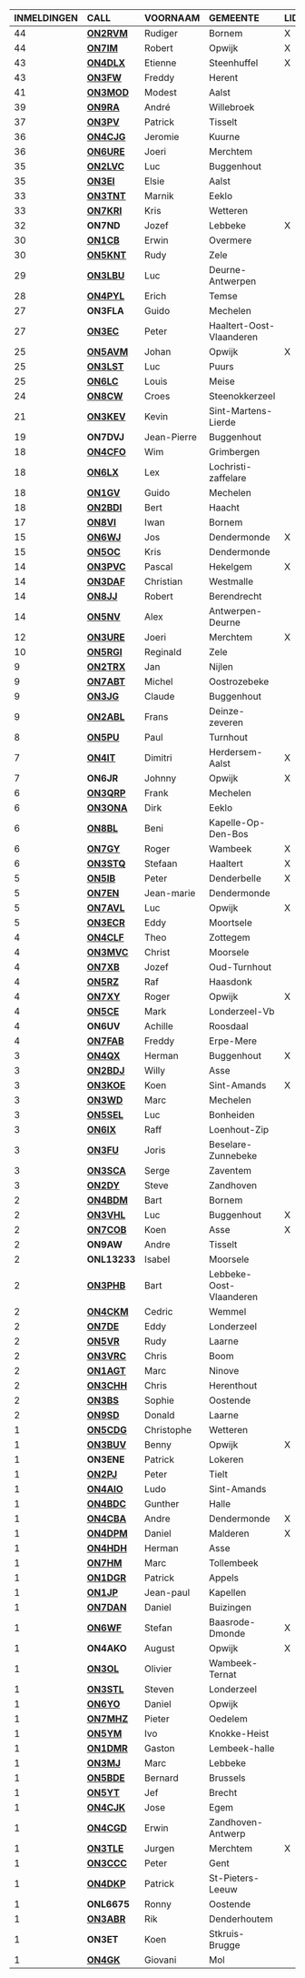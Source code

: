 |INMELDINGEN|CALL|VOORNAAM|GEMEENTE|LID|
|:---|:---|:---|:---|:---|
|44|**<a href="https://www.qrz.com/db/on2rvm">ON2RVM</a>** | Rudiger | Bornem | X |
|44|**<a href="https://www.qrz.com/db/on7im">ON7IM</a>** | Robert | Opwijk | X |
|43|**<a href="https://www.qrz.com/db/on4dlx">ON4DLX</a>** | Etienne | Steenhuffel | X |
|43|**<a href="https://www.qrz.com/db/on3fw">ON3FW</a>** | Freddy | Herent |  |
|41|**<a href="https://www.qrz.com/db/on3mod">ON3MOD</a>** | Modest | Aalst |  |
|39|**<a href="https://www.qrz.com/db/on9ra">ON9RA</a>** | André | Willebroek |  |
|37|**<a href="https://www.qrz.com/db/on3pv">ON3PV</a>** | Patrick | Tisselt |  |
|36|**<a href="https://www.qrz.com/db/on4cjg">ON4CJG</a>** | Jeromie | Kuurne |  |
|36|**<a href="https://www.qrz.com/db/on6ure">ON6URE</a>** | Joeri | Merchtem |  |
|35|**<a href="https://www.qrz.com/db/on2lvc">ON2LVC</a>** | Luc | Buggenhout |  |
|35|**<a href="https://www.qrz.com/db/on3ei">ON3EI</a>** | Elsie | Aalst |  |
|33|**<a href="https://www.qrz.com/db/on3tnt">ON3TNT</a>** | Marnik | Eeklo |  |
|33|**<a href="https://www.qrz.com/db/on7kri">ON7KRI</a>** | Kris | Wetteren |  |
| 32 |**ON7ND**|Jozef|Lebbeke|X|
|30|**<a href="https://www.qrz.com/db/on1cb">ON1CB</a>** | Erwin | Overmere |  |
|30|**<a href="https://www.qrz.com/db/on5knt">ON5KNT</a>** | Rudy | Zele |  |
|29|**<a href="https://www.qrz.com/db/on3lbu">ON3LBU</a>** | Luc | Deurne-Antwerpen |  |
|28|**<a href="https://www.qrz.com/db/on4pyl">ON4PYL</a>** | Erich | Temse |  |
| 27 |**ON3FLA**|Guido|Mechelen||
|27|**<a href="https://www.qrz.com/db/on3ec">ON3EC</a>** | Peter | Haaltert-Oost-Vlaanderen |  |
|25|**<a href="https://www.qrz.com/db/on5avm">ON5AVM</a>** | Johan | Opwijk | X |
|25|**<a href="https://www.qrz.com/db/on3lst">ON3LST</a>** | Luc | Puurs |  |
|25|**<a href="https://www.qrz.com/db/on6lc">ON6LC</a>** | Louis | Meise |  |
|24|**<a href="https://www.qrz.com/db/on8cw">ON8CW</a>** | Croes | Steenokkerzeel |  |
|21|**<a href="https://www.qrz.com/db/on3kev">ON3KEV</a>** | Kevin | Sint-Martens-Lierde |  |
| 19 |**ON7DVJ**|Jean-Pierre|Buggenhout||
|18|**<a href="https://www.qrz.com/db/on4cfo">ON4CFO</a>** | Wim | Grimbergen |  |
|18|**<a href="https://www.qrz.com/db/on6lx">ON6LX</a>** | Lex | Lochristi-zaffelare |  |
|18|**<a href="https://www.qrz.com/db/on1gv">ON1GV</a>** | Guido | Mechelen |  |
|18|**<a href="https://www.qrz.com/db/on2bdi">ON2BDI</a>** | Bert | Haacht |  |
|17|**<a href="https://www.qrz.com/db/on8vi">ON8VI</a>** | Iwan | Bornem |  |
|15|**<a href="https://www.qrz.com/db/on6wj">ON6WJ</a>** | Jos | Dendermonde | X |
|15|**<a href="https://www.qrz.com/db/on5oc">ON5OC</a>** | Kris | Dendermonde |  |
|14|**<a href="https://www.qrz.com/db/on3pvc">ON3PVC</a>** | Pascal | Hekelgem | X |
|14|**<a href="https://www.qrz.com/db/on3daf">ON3DAF</a>** | Christian | Westmalle |  |
|14|**<a href="https://www.qrz.com/db/on8jj">ON8JJ</a>** | Robert | Berendrecht |  |
|14|**<a href="https://www.qrz.com/db/on5nv">ON5NV</a>** | Alex | Antwerpen-Deurne |  |
|12|**<a href="https://www.qrz.com/db/on3ure">ON3URE</a>** | Joeri | Merchtem | X |
|10|**<a href="https://www.qrz.com/db/on5rgi">ON5RGI</a>** | Reginald | Zele |  |
|9|**<a href="https://www.qrz.com/db/on2trx">ON2TRX</a>** | Jan | Nijlen |  |
|9|**<a href="https://www.qrz.com/db/on7abt">ON7ABT</a>** | Michel | Oostrozebeke |  |
|9|**<a href="https://www.qrz.com/db/on3jg">ON3JG</a>** | Claude | Buggenhout |  |
|9|**<a href="https://www.qrz.com/db/on2abl">ON2ABL</a>** | Frans | Deinze-zeveren |  |
|8|**<a href="https://www.qrz.com/db/on5pu">ON5PU</a>** | Paul | Turnhout |  |
|7|**<a href="https://www.qrz.com/db/on4it">ON4IT</a>** | Dimitri | Herdersem-Aalst | X |
| 7 |**ON6JR**|Johnny|Opwijk|X|
|6|**<a href="https://www.qrz.com/db/on3qrp">ON3QRP</a>** | Frank | Mechelen |  |
|6|**<a href="https://www.qrz.com/db/on3ona">ON3ONA</a>** | Dirk | Eeklo |  |
|6|**<a href="https://www.qrz.com/db/on8bl">ON8BL</a>** | Beni | Kapelle-Op-Den-Bos |  |
|6|**<a href="https://www.qrz.com/db/on7gy">ON7GY</a>** | Roger | Wambeek | X |
|6|**<a href="https://www.qrz.com/db/on3stq">ON3STQ</a>** | Stefaan | Haaltert | X |
|5|**<a href="https://www.qrz.com/db/on5ib">ON5IB</a>** | Peter | Denderbelle | X |
|5|**<a href="https://www.qrz.com/db/on7en">ON7EN</a>** | Jean-marie | Dendermonde |  |
|5|**<a href="https://www.qrz.com/db/on7avl">ON7AVL</a>** | Luc | Opwijk | X |
|5|**<a href="https://www.qrz.com/db/on3ecr">ON3ECR</a>** | Eddy | Moortsele |  |
|4|**<a href="https://www.qrz.com/db/on4clf">ON4CLF</a>** | Theo | Zottegem |  |
|4|**<a href="https://www.qrz.com/db/on3mvc">ON3MVC</a>** | Christ | Moorsele |  |
|4|**<a href="https://www.qrz.com/db/on7xb">ON7XB</a>** | Jozef | Oud-Turnhout |  |
|4|**<a href="https://www.qrz.com/db/on5rz">ON5RZ</a>** | Raf | Haasdonk |  |
|4|**<a href="https://www.qrz.com/db/on7xy">ON7XY</a>** | Roger | Opwijk | X |
|4|**<a href="https://www.qrz.com/db/on5ce">ON5CE</a>** | Mark | Londerzeel-Vb |  |
| 4 |**ON6UV**|Achille|Roosdaal||
|4|**<a href="https://www.qrz.com/db/on7fab">ON7FAB</a>** | Freddy | Erpe-Mere |  |
|3|**<a href="https://www.qrz.com/db/on4qx">ON4QX</a>** | Herman | Buggenhout | X |
|3|**<a href="https://www.qrz.com/db/on2bdj">ON2BDJ</a>** | Willy | Asse |  |
|3|**<a href="https://www.qrz.com/db/on3koe">ON3KOE</a>** | Koen | Sint-Amands | X |
|3|**<a href="https://www.qrz.com/db/on3wd">ON3WD</a>** | Marc | Mechelen |  |
|3|**<a href="https://www.qrz.com/db/on5sel">ON5SEL</a>** | Luc | Bonheiden |  |
|3|**<a href="https://www.qrz.com/db/on6ix">ON6IX</a>** | Raff | Loenhout-Zip |  |
|3|**<a href="https://www.qrz.com/db/on3fu">ON3FU</a>** | Joris | Beselare-Zunnebeke |  |
|3|**<a href="https://www.qrz.com/db/on3sca">ON3SCA</a>** | Serge | Zaventem |  |
|3|**<a href="https://www.qrz.com/db/on2dy">ON2DY</a>** | Steve | Zandhoven |  |
|2|**<a href="https://www.qrz.com/db/on4bdm">ON4BDM</a>** | Bart | Bornem |  |
|2|**<a href="https://www.qrz.com/db/on3vhl">ON3VHL</a>** | Luc | Buggenhout | X |
|2|**<a href="https://www.qrz.com/db/on7cob">ON7COB</a>** | Koen | Asse | X |
| 2 |**ON9AW**|Andre|Tisselt||
| 2 |**ONL13233**|Isabel|Moorsele||
|2|**<a href="https://www.qrz.com/db/on3phb">ON3PHB</a>** | Bart | Lebbeke-Oost-Vlaanderen |  |
|2|**<a href="https://www.qrz.com/db/on4ckm">ON4CKM</a>** | Cedric | Wemmel |  |
|2|**<a href="https://www.qrz.com/db/on7de">ON7DE</a>** | Eddy | Londerzeel |  |
|2|**<a href="https://www.qrz.com/db/on5vr">ON5VR</a>** | Rudy | Laarne |  |
|2|**<a href="https://www.qrz.com/db/on3vrc">ON3VRC</a>** | Chris | Boom |  |
|2|**<a href="https://www.qrz.com/db/on1agt">ON1AGT</a>** | Marc | Ninove |  |
|2|**<a href="https://www.qrz.com/db/on3chh">ON3CHH</a>** | Chris | Herenthout |  |
|2|**<a href="https://www.qrz.com/db/on3bs">ON3BS</a>** | Sophie | Oostende |  |
|2|**<a href="https://www.qrz.com/db/on9sd">ON9SD</a>** | Donald | Laarne |  |
|1|**<a href="https://www.qrz.com/db/on5cdg">ON5CDG</a>** | Christophe | Wetteren |  |
|1|**<a href="https://www.qrz.com/db/on3buv">ON3BUV</a>** | Benny | Opwijk | X |
| 1 |**ON3ENE**|Patrick|Lokeren||
|1|**<a href="https://www.qrz.com/db/on2pj">ON2PJ</a>** | Peter | Tielt |  |
|1|**<a href="https://www.qrz.com/db/on4aio">ON4AIO</a>** | Ludo | Sint-Amands |  |
|1|**<a href="https://www.qrz.com/db/on4bdc">ON4BDC</a>** | Gunther | Halle |  |
|1|**<a href="https://www.qrz.com/db/on4cba">ON4CBA</a>** | Andre | Dendermonde | X |
|1|**<a href="https://www.qrz.com/db/on4dpm">ON4DPM</a>** | Daniel | Malderen | X |
|1|**<a href="https://www.qrz.com/db/on4hdh">ON4HDH</a>** | Herman | Asse |  |
|1|**<a href="https://www.qrz.com/db/on7hm">ON7HM</a>** | Marc | Tollembeek |  |
|1|**<a href="https://www.qrz.com/db/on1dgr">ON1DGR</a>** | Patrick | Appels |  |
|1|**<a href="https://www.qrz.com/db/on1jp">ON1JP</a>** | Jean-paul | Kapellen |  |
|1|**<a href="https://www.qrz.com/db/on7dan">ON7DAN</a>** | Daniel | Buizingen |  |
|1|**<a href="https://www.qrz.com/db/on6wf">ON6WF</a>** | Stefan | Baasrode-Dmonde | X |
| 1 |**ON4AKO**|August|Opwijk|X|
|1|**<a href="https://www.qrz.com/db/on3ol">ON3OL</a>** | Olivier | Wambeek-Ternat |  |
|1|**<a href="https://www.qrz.com/db/on3stl">ON3STL</a>** | Steven | Londerzeel |  |
|1|**<a href="https://www.qrz.com/db/on6yo">ON6YO</a>** | Daniel | Opwijk |  |
|1|**<a href="https://www.qrz.com/db/on7mhz">ON7MHZ</a>** | Pieter | Oedelem |  |
|1|**<a href="https://www.qrz.com/db/on5ym">ON5YM</a>** | Ivo | Knokke-Heist |  |
|1|**<a href="https://www.qrz.com/db/on1dmr">ON1DMR</a>** | Gaston | Lembeek-halle |  |
|1|**<a href="https://www.qrz.com/db/on3mj">ON3MJ</a>** | Marc | Lebbeke |  |
|1|**<a href="https://www.qrz.com/db/on5bde">ON5BDE</a>** | Bernard | Brussels |  |
|1|**<a href="https://www.qrz.com/db/on5yt">ON5YT</a>** | Jef | Brecht |  |
|1|**<a href="https://www.qrz.com/db/on4cjk">ON4CJK</a>** | Jose | Egem |  |
|1|**<a href="https://www.qrz.com/db/on4cgd">ON4CGD</a>** | Erwin | Zandhoven-Antwerp |  |
|1|**<a href="https://www.qrz.com/db/on3tle">ON3TLE</a>** | Jurgen | Merchtem | X |
|1|**<a href="https://www.qrz.com/db/on3ccc">ON3CCC</a>** | Peter | Gent |  |
|1|**<a href="https://www.qrz.com/db/on4dkp">ON4DKP</a>** | Patrick | St-Pieters-Leeuw |  |
| 1 |**ONL6675**|Ronny|Oostende||
|1|**<a href="https://www.qrz.com/db/on3abr">ON3ABR</a>** | Rik | Denderhoutem |  |
| 1 |**ON3ET**|Koen|Stkruis-Brugge||
|1|**<a href="https://www.qrz.com/db/on4gk">ON4GK</a>** | Giovani | Mol |  |
